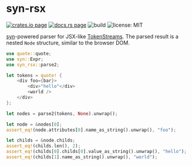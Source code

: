 # syn-rsx

[![crates.io page](https://img.shields.io/crates/v/syn-rsx.svg)](https://crates.io/crates/syn-rsx)
[![docs.rs page](https://docs.rs/syn-rsx/badge.svg)](https://docs.rs/syn-rsx/)
![build](https://github.com/stoically/syn-rsx/workflows/build/badge.svg)
![license: MIT](https://img.shields.io/crates/l/syn-rsx.svg)

[syn](https://github.com/dtolnay/syn)-powered parser for JSX-like [TokenStreams](https://doc.rust-lang.org/proc_macro/struct.TokenStream.html). The parsed result is a nested `Node` structure, similar to the browser DOM.

```rust
use quote::quote;
use syn::Expr;
use syn_rsx::parse2;

let tokens = quote! {
    <div foo={bar}>
        <div>"hello"</div>
        <world />
    </div>
};

let nodes = parse2(tokens, None).unwrap();

let node = &nodes[0];
assert_eq!(node.attributes[0].name_as_string().unwrap(), "foo");

let childs = &node.childs;
assert_eq!(childs.len(), 2);
assert_eq!(childs[0].childs[0].value_as_string().unwrap(), "hello");
assert_eq!(childs[1].name_as_string().unwrap(), "world");
```
